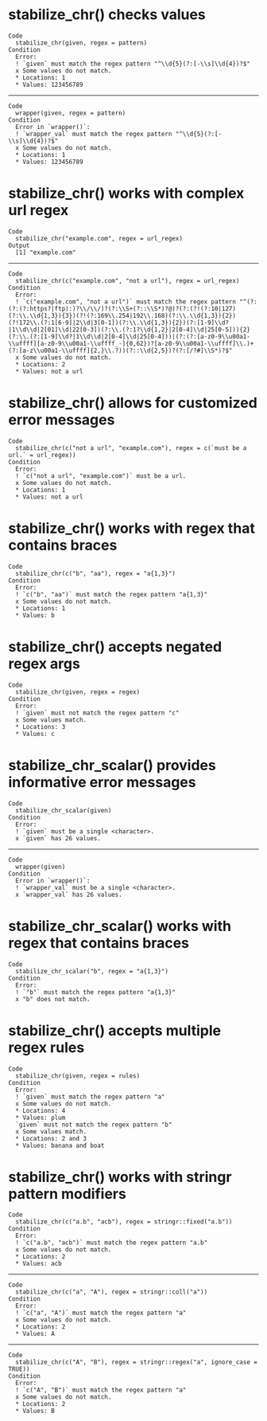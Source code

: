 # stabilize_chr() checks values

    Code
      stabilize_chr(given, regex = pattern)
    Condition
      Error:
      ! `given` must match the regex pattern "^\\d{5}(?:[-\\s]\\d{4})?$"
      x Some values do not match.
      * Locations: 1
      * Values: 123456789

---

    Code
      wrapper(given, regex = pattern)
    Condition
      Error in `wrapper()`:
      ! `wrapper_val` must match the regex pattern "^\\d{5}(?:[-\\s]\\d{4})?$"
      x Some values do not match.
      * Locations: 1
      * Values: 123456789

# stabilize_chr() works with complex url regex

    Code
      stabilize_chr("example.com", regex = url_regex)
    Output
      [1] "example.com"

---

    Code
      stabilize_chr(c("example.com", "not a url"), regex = url_regex)
    Condition
      Error:
      ! `c("example.com", "not a url")` must match the regex pattern "^(?:(?:(?:https?|ftp):)?\\/\\/)?(?:\\S+(?::\\S*)?@)?(?:(?!(?:10|127)(?:\\.\\d{1,3}){3})(?!(?:169\\.254|192\\.168)(?:\\.\\d{1,3}){2})(?!172\\.(?:1[6-9]|2\\d|3[0-1])(?:\\.\\d{1,3}){2})(?:[1-9]\\d?|1\\d\\d|2[01]\\d|22[0-3])(?:\\.(?:1?\\d{1,2}|2[0-4]\\d|25[0-5])){2}(?:\\.(?:[1-9]\\d?|1\\d\\d|2[0-4]\\d|25[0-4]))|(?:(?:[a-z0-9\\u00a1-\\uffff][a-z0-9\\u00a1-\\uffff_-]{0,62})?[a-z0-9\\u00a1-\\uffff]\\.)+(?:[a-z\\u00a1-\\uffff]{2,}\\.?))(?::\\d{2,5})?(?:[/?#]\\S*)?$"
      x Some values do not match.
      * Locations: 2
      * Values: not a url

# stabilize_chr() allows for customized error messages

    Code
      stabilize_chr(c("not a url", "example.com"), regex = c(`must be a url.` = url_regex))
    Condition
      Error:
      ! `c("not a url", "example.com")` must be a url.
      x Some values do not match.
      * Locations: 1
      * Values: not a url

# stabilize_chr() works with regex that contains braces

    Code
      stabilize_chr(c("b", "aa"), regex = "a{1,3}")
    Condition
      Error:
      ! `c("b", "aa")` must match the regex pattern "a{1,3}"
      x Some values do not match.
      * Locations: 1
      * Values: b

# stabilize_chr() accepts negated regex args

    Code
      stabilize_chr(given, regex = regex)
    Condition
      Error:
      ! `given` must not match the regex pattern "c"
      x Some values match.
      * Locations: 3
      * Values: c

# stabilize_chr_scalar() provides informative error messages

    Code
      stabilize_chr_scalar(given)
    Condition
      Error:
      ! `given` must be a single <character>.
      x `given` has 26 values.

---

    Code
      wrapper(given)
    Condition
      Error in `wrapper()`:
      ! `wrapper_val` must be a single <character>.
      x `wrapper_val` has 26 values.

# stabilize_chr_scalar() works with regex that contains braces

    Code
      stabilize_chr_scalar("b", regex = "a{1,3}")
    Condition
      Error:
      ! `"b"` must match the regex pattern "a{1,3}"
      x "b" does not match.

# stabilize_chr() accepts multiple regex rules

    Code
      stabilize_chr(given, regex = rules)
    Condition
      Error:
      ! `given` must match the regex pattern "a"
      x Some values do not match.
      * Locations: 4
      * Values: plum
      `given` must not match the regex pattern "b"
      x Some values match.
      * Locations: 2 and 3
      * Values: banana and boat

# stabilize_chr() works with stringr pattern modifiers

    Code
      stabilize_chr(c("a.b", "acb"), regex = stringr::fixed("a.b"))
    Condition
      Error:
      ! `c("a.b", "acb")` must match the regex pattern "a.b"
      x Some values do not match.
      * Locations: 2
      * Values: acb

---

    Code
      stabilize_chr(c("a", "A"), regex = stringr::coll("a"))
    Condition
      Error:
      ! `c("a", "A")` must match the regex pattern "a"
      x Some values do not match.
      * Locations: 2
      * Values: A

---

    Code
      stabilize_chr(c("A", "B"), regex = stringr::regex("a", ignore_case = TRUE))
    Condition
      Error:
      ! `c("A", "B")` must match the regex pattern "a"
      x Some values do not match.
      * Locations: 2
      * Values: B

